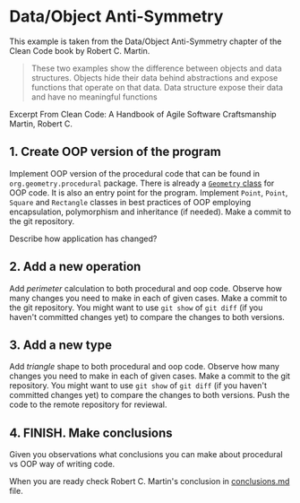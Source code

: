 # Data/Object Anti-Symmetry

This example is taken from the Data/Object Anti-Symmetry chapter of the Clean Code book by Robert C. Martin. 

> These two examples show the difference between objects and data structures. Objects hide their data behind abstractions and expose functions that operate on that data. Data structure expose their data and have no meaningful functions

Excerpt From
Clean Code: A Handbook of Agile Software Craftsmanship
Martin, Robert C.

## 1. Create OOP version of the program

Implement OOP version of the procedural code that can be found in `org.geometry.procedural` package.
There is already a [`Geometry` class](./src/main/java/org/geomerty/oop/Geometry.java) for OOP code. It is also an entry point for the program.
Implement `Point`, `Point`, `Square` and `Rectangle` classes in best practices of OOP employing encapsulation, polymorphism and inheritance (if needed).
Make a commit to the git repository.

Describe how application has changed?

## 2. Add a new operation

Add *perimeter* calculation to both procedural and oop code. Observe how many changes you need to make in each of given cases.
Make a commit to the git repository.
You might want to use `git show` of `git diff` (if you haven't committed changes yet) to compare the changes to both versions.

## 3. Add a new type

Add *triangle* shape to both procedural and oop code. Observe how many changes you need to make in each of given cases.
Make a commit to the git repository.
You might want to use `git show` of `git diff` (if you haven't committed changes yet) to compare the changes to both versions.
Push the code to the remote repository for reviewal.

## 4. FINISH. Make conclusions

Given you observations what conclusions you can make about procedural vs OOP way of writing code.

When you are ready check Robert C. Martin's conclusion in [conclusions.md](./conclusions.md) file.
